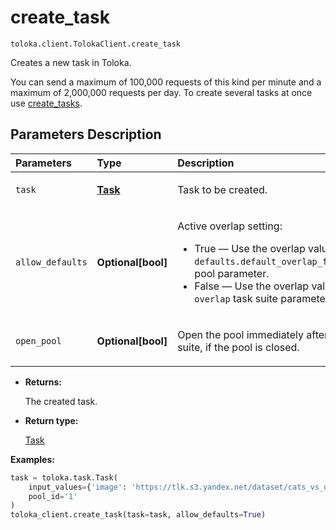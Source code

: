 # create_task
`toloka.client.TolokaClient.create_task`

Creates a new task in Toloka.


You can send a maximum of 100,000 requests of this kind per minute and a maximum of 2,000,000 requests per day.
To create several tasks at once use [create_tasks](./toloka.client.TolokaClient.create_tasks.md).

## Parameters Description

| Parameters | Type | Description |
| :----------| :----| :-----------|
`task`|**[Task](toloka.client.task.Task.md)**|<p>Task to be created.</p>
`allow_defaults`|**Optional\[bool\]**|<p>Active overlap setting:<ul><li>True — Use the overlap value that is set in the `defaults.default_overlap_for_new_task_suites` pool parameter.</li><li>False — Use the overlap value that is set in the `overlap` task suite parameter.</li></ul></p>
`open_pool`|**Optional\[bool\]**|<p>Open the pool immediately after creating a task suite, if the pool is closed.</p>

* **Returns:**

  The created task.

* **Return type:**

  [Task](toloka.client.task.Task.md)

**Examples:**

```python
task = toloka.task.Task(
    input_values={'image': 'https://tlk.s3.yandex.net/dataset/cats_vs_dogs/dogs/048e5760fc5a46faa434922b2447a527.jpg'},
    pool_id='1'
)
toloka_client.create_task(task=task, allow_defaults=True)
```
